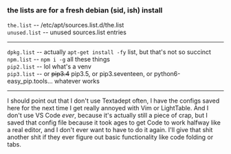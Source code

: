 ### the lists are for a fresh debian (sid, ish) install

`the.list`  --  /etc/apt/sources.list.d/the.list  
`unused.list`  --  unused sources.list entries

---------

`dpkg.list`  --  actually `apt-get install -fy` list, but that's not so succinct  
`npm.list`  --  `npm i -g` all these things  
`pip2.list`  --  lol what's a venv  
`pip3.list`  --  or ~~pip3.4~~ pip3.5, or pip3.seventeen, or python6-easy_pip.tools... whatever works  

---------

I should point out that I don't use Textadept often, I have the configs saved here for the next time I get really annoyed with Vim or LightTable. And I don't use VS Code _ever_, because it's actually still a piece of crap, but I saved that config file because it took ages to get Code to work halfway like a real editor, and I don't ever want to have to do it again. I'll give that shit another shit if they ever figure out basic functionality like code folding or tabs.


